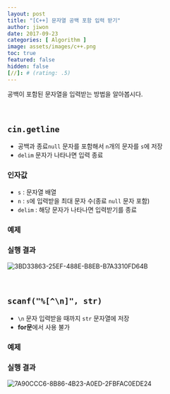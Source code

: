 ```yaml
---
layout: post
title: "[C++] 문자열 공백 포함 입력 받기"
author: jiwon
date: 2017-09-23
categories: [ Algorithm ]
image: assets/images/c++.png
toc: true
featured: false
hidden: false
[//]: # (rating: .5)
---
```


공백이 포함된 문자열을 입력받는 방법을 알아봅시다.

<br/>

## `cin.getline` 

- 공백과 종료`null` 문자를 포함해서 `n`개의 문자를 `s`에 저장
- `delim` 문자가 나타나면 입력 종료

### 인자값

- `s` : 문자열 배열 
- `n` : `s`에 입력받을 최대 문자 수(종료 `null` 문자 포함)
- `delim` : 해당 문자가 나타나면 입력받기를 종료

### 예제

<script src="https://gist.github.com/jiwondh/623d372110d5255ae5c3b23648331abb.js"></script>

### 실행 결과

![3BD33863-25EF-488E-B8EB-B7A3310FD64B](https://farm5.staticflickr.com/4498/37450671950_9798fb0a74_o.png)

<br/>

## `scanf("%[^\n]", str)`

- `\n` 문자 입력받을 때까지 `str` 문자열에 저장
- **for문**에서 사용 불가

### 예제

<script src="https://gist.github.com/jiwondh/94ecc3672ad3a6dce9007154cd638bd1.js"></script>

### 실행 결과

![7A90CCC6-8B86-4B23-A0ED-2FBFAC0EDE24](https://farm5.staticflickr.com/4463/37708224091_890dc474c4_o.png)

